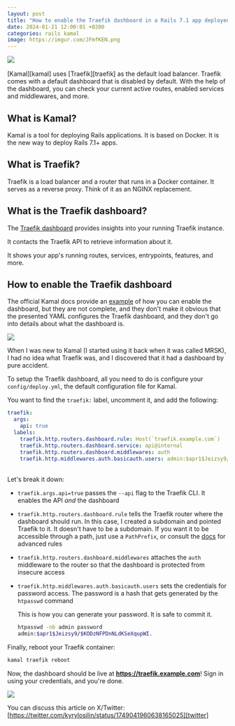 ```yaml
---
layout: post
title: "How to enable the Traefik dashboard in a Rails 7.1 app deployed with Kamal"
date: 2024-01-21 12:00:01 +0200
categories: rails kamal
image: https://imgur.com/JFmfKEN.png
---
```


<img src="https://imgur.com/JFmfKEN.png" style="margin-bottom: 1rem;">
<br>
[Kamal][kamal] uses [Traefik][traefik] as the default load balancer. Traefik comes
with a default dashboard that is disabled by default. With the help of the
dashboard, you can check your current active routes, enabled services and
middlewares, and more.

## What is Kamal?

Kamal is a tool for deploying Rails applications. It is based on Docker. It is
the new way to deploy Rails 7.1+ apps.

## What is Traefik?

Traefik is a load balancer and a router that runs in a Docker container. It
serves as a reverse proxy. Think of it as an NGINX replacement.

## What is the Traefik dashboard?

The [Traefik dashboard](https://doc.traefik.io/traefik/operations/dashboard/)
provides insights into your running Traefik instance.

It contacts the Traefik API to retrieve information about it.

It shows your app's running routes, services, entrypoints, features, and more.

## How to enable the Traefik dashboard

The official Kamal docs provide an
[example](https://kamal-deploy.org/docs/configuration) of how you can enable the
dashboard, but they are not complete, and they don't make it obvious that the
presented YAML configures the Traefik dashboard, and they don't go into details
about what the dashboard is.

<img src="https://imgur.com/s1eEWFF.png">

When I was new to Kamal (I started using it back when it was called MRSK), I had
no idea what Traefik was, and I discovered that it had a dashboard by pure
accident.

To setup the Traefik dashboard, all you need to do is configure your
`config/deploy.yml`, the default configuration file for Kamal.

You want to find the `traefik:` label, uncomment it, and add the following:

```yaml
traefik:
  args:
    api: true
  labels:
    traefik.http.routers.dashboard.rule: Host(`traefik.example.com`)
    traefik.http.routers.dashboard.service: api@internal
    traefik.http.routers.dashboard.middlewares: auth
    traefik.http.middlewares.auth.basicauth.users: admin:$apr1$Jeizsy9/$KODzNFPDnNLdKSeXqupWI.
```

<br>
Let's break it down:

- `traefik.args.api=true` passes the `--api` flag to the Traefik CLI. It enables
  the API _and_ the dashboard
- `traefik.http.routers.dashboard.rule` tells the Traefik router where the
  dashboard should run. In this case, I created a subdomain and pointed Traefik
  to it. It doesn't have to be a subdomain. If you want it to be accessible
  through a path, just use a `PathPrefix`, or consult the
  [docs](https://doc.traefik.io/traefik/routing/routers/) for advanced rules
- `traefik.http.routers.dashboard.middlewares` attaches the `auth` middleware to
  the router so that the dashboard is protected from insecure access
- `traefik.http.middlewares.auth.basicauth.users` sets the credentials for
  password access. The password is a hash that gets generated by the `htpasswd`
  command

  This is how you can generate your password. It is safe to commit it.

  ```sh
  htpasswd -nb admin password
  admin:$apr1$Jeizsy9/$KODzNFPDnNLdKSeXqupWI.
  ```

Finally, reboot your Traefik container:

```sh
kamal traefik reboot
```

Now, the dashboard should be live at **https://traefik.example.com**! Sign in using
your credentials, and you're done.

<img src="https://imgur.com/ah9ebVO.png">

You can discuss this article on X/Twitter:
<br>
[https://twitter.com/kyrylosilin/status/1749041960638165025][twitter]

[synonym-sprint]: https://synonymsprint.com
[twitter]: https://twitter.com/kyrylosilin/status/1749041960638165025
[kamal]: https://kamal-deploy.org
[traefik]: https://traefik.io
